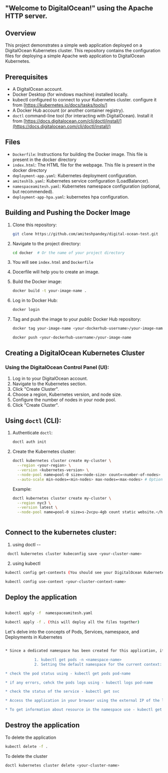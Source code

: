 <h2>"Welcome to DigitalOcean!" using the Apache HTTP server.</h2>

## Overview

This project demonstrates a simple web application deployed on a DigitalOcean Kubernetes cluster. This repository contains the configuration files for deploying a simple Apache web application to DigitalOcean Kubernetes. 

## Prerequisites

*   A DigitalOcean account.
*   Docker Desktop (for windows machine) installed locally.
*   kubectl configured to connect to your Kubernetes cluster. configure it from [https://kubernetes.io/docs/tasks/tools/]
*   A Docker Hub account (or another container registry).
*   `doctl` command-line tool (for interacting with DigitalOcean). Install it from [https://docs.digitalocean.com/cli/doctl/install/](https://docs.digitalocean.com/cli/doctl/install/)

## Files

*   `Dockerfile`: Instructions for building the Docker image. This file is present in the docker directory
*   `index.html`: The HTML file for the webpage. This file is present in the docker directory
*   `deployment-app.yaml`: Kubernetes deployment configuration.
*   `amiteshlb.yaml`: Kubernetes service configuration (LoadBalancer).
*   `namespaceamitesh.yaml`: Kubernetes namespace configuration (optional, but recommended).
*   `deployment-app-hpa.yaml`: kubernetes hpa configuration.

## Building and Pushing the Docker Image

1.  Clone this repository:

    ```bash
    git clone https://github.com/amiteshpandey/digital-ocean-test.git
    ```

2.  Navigate to the project directory:

    ```bash
    cd docker  # Or the name of your project directory
    ```

3.  You will see `index.html` and `Dockerfile`

4.  Docerfile will help you to create an image.

5.  Build the Docker image:

    ```bash
    docker build -t your-image-name .
    ```

6.  Log in to Docker Hub:

    ```bash
    docker login
    ```

7.  Tag and push the image to your *public* Docker Hub repository:

    ```bash
    docker tag your-image-name <your-dockerhub-username>/your-image-name
    
    docker push <your-dockerhub-username>/your-image-name
    ```

## Creating a DigitalOcean Kubernetes Cluster

### Using the DigitalOcean Control Panel (UI):

1.  Log in to your DigitalOcean account.
2.  Navigate to the Kubernetes section.
3.  Click "Create Cluster".
4.  Choose a region, Kubernetes version, and node size.
5.  Configure the number of nodes in your node pool.
6.  Click "Create Cluster".

## Using `doctl` (CLI):

1.  Authenticate `doctl`:

    ```bash
    doctl auth init
    ```

2.  Create the Kubernetes cluster:

    ```bash
    doctl kubernetes cluster create my-cluster \
      --region <your-region> \
      --version <kubernetes-version> \
      --node-pool name=pool-0 size=<node-size> count=<number-of-nodes> \
      --auto-scale min-nodes=<min-nodes> max-nodes=<max-nodes> # Optional autoscaling
    ```

    Example:

    ```bash
    doctl kubernetes cluster create my-cluster \
      --region nyc3 \
      --version latest \
      --node-pool name=pool-0 size=s-2vcpu-4gb count static website.</h1>
  
## Connect to the kubernetes cluster:

1. using doctl --

```bash
 doctl kubernetes cluster kubeconfig save <your-cluster-name>
```

2. using kubectl

```bash
kubectl config get-contexts (You should see your DigitalOcean Kubernetes cluster context listed.  If you have multiple contexts, you might need to switch to the correct one:)

kubectl config use-context <your-cluster-context-name>
```

 ## Deploy the application
 
 ```bash

 kubectl apply -f  namespaceamitesh.yaml

kubectl apply -f . (this will deploy all the files together)

 ```

Let's delve into the concepts of Pods, Services, namespace, and Deployments in Kubernetes

```bash

* Since a dedicated namespace has been created for this application, it's crucial to specify the namespace when executing kubectl commands.  You can do this in two ways:

			 1. kubectl get pods -n <namespace-name>
			 2. Setting the default namespace for the current context: kubectl config set-context --current --namespace=<namespace-name>

* check the pod status using - kubectl get pods pod-name

* if any errors, cehck the pods logs using - kubectl logs pod-name

* check the status of the service - kubectl get svc

* Access the application in your browser using the external IP of the load balancer.

* To get information about resource in the namespace use - kubectl get all
```

## Destroy the application

To delete the application

```bash
kubectl delete -f .
```

To delete the cluster

```bash
doctl kubernetes cluster delete <your-cluster-name>
```
